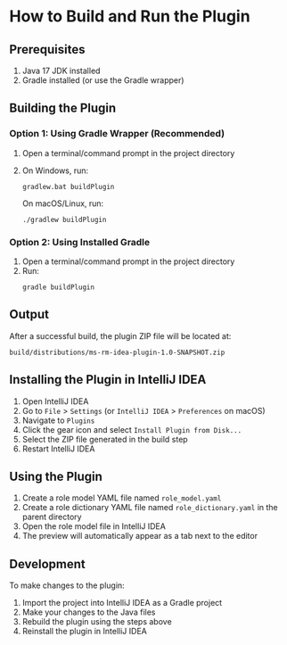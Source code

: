 # How to Build and Run the Plugin

## Prerequisites

1. Java 17 JDK installed
2. Gradle installed (or use the Gradle wrapper)

## Building the Plugin

### Option 1: Using Gradle Wrapper (Recommended)

1. Open a terminal/command prompt in the project directory
2. On Windows, run:
   ```
   gradlew.bat buildPlugin
   ```
   
   On macOS/Linux, run:
   ```
   ./gradlew buildPlugin
   ```

### Option 2: Using Installed Gradle

1. Open a terminal/command prompt in the project directory
2. Run:
   ```
   gradle buildPlugin
   ```

## Output

After a successful build, the plugin ZIP file will be located at:
```
build/distributions/ms-rm-idea-plugin-1.0-SNAPSHOT.zip
```

## Installing the Plugin in IntelliJ IDEA

1. Open IntelliJ IDEA
2. Go to `File` > `Settings` (or `IntelliJ IDEA` > `Preferences` on macOS)
3. Navigate to `Plugins`
4. Click the gear icon and select `Install Plugin from Disk...`
5. Select the ZIP file generated in the build step
6. Restart IntelliJ IDEA

## Using the Plugin

1. Create a role model YAML file named `role_model.yaml`
2. Create a role dictionary YAML file named `role_dictionary.yaml` in the parent directory
3. Open the role model file in IntelliJ IDEA
4. The preview will automatically appear as a tab next to the editor

## Development

To make changes to the plugin:

1. Import the project into IntelliJ IDEA as a Gradle project
2. Make your changes to the Java files
3. Rebuild the plugin using the steps above
4. Reinstall the plugin in IntelliJ IDEA